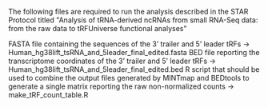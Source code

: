 The following files are required to run the analysis described in the STAR Protocol titled "Analysis of tRNA-derived ncRNAs from small RNA-Seq data: from the raw data to tRFUniverse functional analyses"

FASTA file containing the sequences of the 3’ trailer and 5’ leader tRFs -> Human_hg38lift_tsRNA_and_5leader_final_edited.fasta
BED file reporting the transcriptome coordinates of the 3’ trailer and 5’ leader tRFs -> Human_hg38lift_tsRNA_and_5leader_final_edited.bed
R script that should be used to combine the output files generated by MINTmap and BEDtools to generate a single matrix reporting the raw non-normalized counts -> make_tRF_count_table.R

